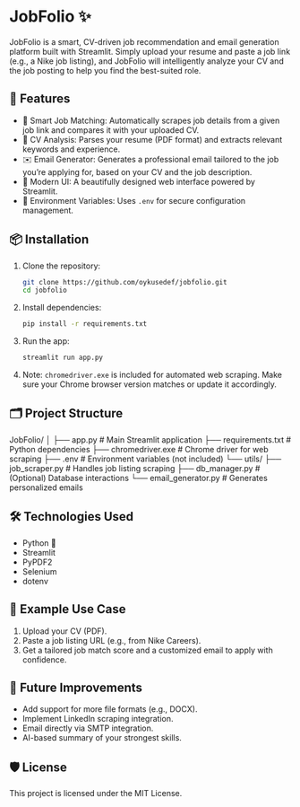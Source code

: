 # JobFolio ✨

JobFolio is a smart, CV-driven job recommendation and email generation platform built with Streamlit. Simply upload your resume and paste a job link (e.g., a Nike job listing), and JobFolio will intelligently analyze your CV and the job posting to help you find the best-suited role.

## 🚀 Features

- 🧠 Smart Job Matching: Automatically scrapes job details from a given job link and compares it with your uploaded CV.
- 📄 CV Analysis: Parses your resume (PDF format) and extracts relevant keywords and experience.
- ✉️ Email Generator: Generates a professional email tailored to the job you’re applying for, based on your CV and the job description.
- 🎨 Modern UI: A beautifully designed web interface powered by Streamlit.
- 🔐 Environment Variables: Uses `.env` for secure configuration management.

## 📦 Installation

1. Clone the repository:
   ```bash
   git clone https://github.com/oykusedef/jobfolio.git
   cd jobfolio
   ```

2. Install dependencies:
   ```bash
   pip install -r requirements.txt
   ```

3. Run the app:
   ```bash
   streamlit run app.py
   ```

4. Note: `chromedriver.exe` is included for automated web scraping. Make sure your Chrome browser version matches or update it accordingly.

## 🗂️ Project Structure

JobFolio/
│
├── app.py                     # Main Streamlit application
├── requirements.txt           # Python dependencies
├── chromedriver.exe           # Chrome driver for web scraping
├── .env                       # Environment variables (not included)
└── utils/
    ├── job_scraper.py         # Handles job listing scraping
    ├── db_manager.py          # (Optional) Database interactions
    └── email_generator.py     # Generates personalized emails

## 🛠️ Technologies Used

- Python 🐍
- Streamlit
- PyPDF2
- Selenium
- dotenv

## 📎 Example Use Case

1. Upload your CV (PDF).
2. Paste a job listing URL (e.g., from Nike Careers).
3. Get a tailored job match score and a customized email to apply with confidence.

## 🤖 Future Improvements

- Add support for more file formats (e.g., DOCX).
- Implement LinkedIn scraping integration.
- Email directly via SMTP integration.
- AI-based summary of your strongest skills.

## 🛡️ License

This project is licensed under the MIT License.

